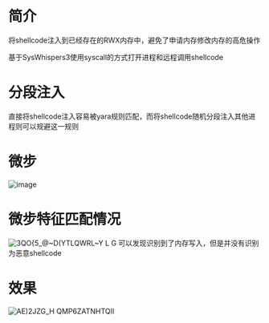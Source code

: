 # 简介
将shellcode注入到已经存在的RWX内存中，避免了申请内存修改内存的高危操作

基于SysWhispers3使用syscall的方式打开进程和远程调用shellcode

# 分段注入
直接将shellcode注入容易被yara规则匹配，而将shellcode随机分段注入其他进程则可以规避这一规则

# 微步
![image](https://github.com/ToT0vO/RWX_loader/assets/129960499/0b691abf-7705-4717-b359-243d9ad554b4)

# 微步特征匹配情况
![3QO{5_@~D(YTLQWRL~Y L G](https://github.com/ToT0vO/RWX_loader/assets/129960499/ae61dd54-e65c-46f3-979b-05fa9e3107fa)
可以发现识别到了内存写入，但是并没有识别为恶意shellcode

# 效果
![AE)2JZG_H QMP6ZATNHTQII](https://github.com/ToT0vO/RWX_loader/assets/129960499/2eac23d9-de94-46db-834c-38a5b4acba89)
